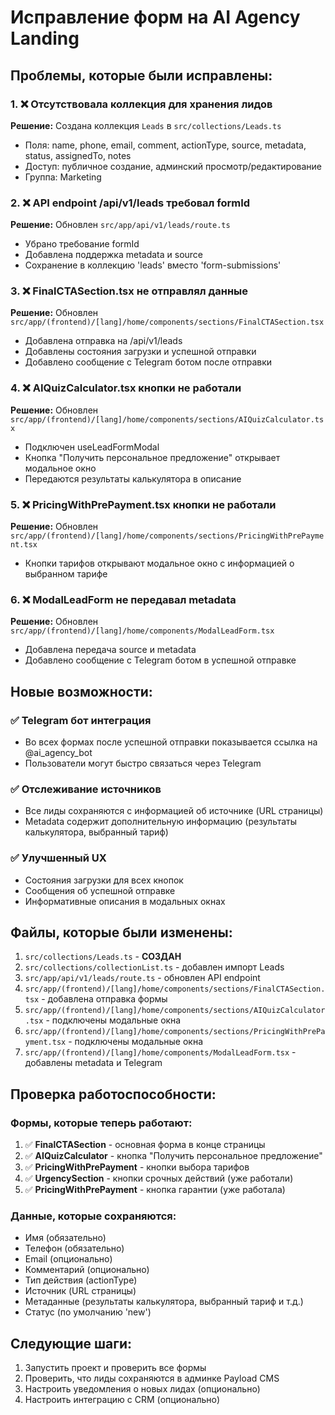 # Исправление форм на AI Agency Landing

## Проблемы, которые были исправлены:

### 1. ❌ Отсутствовала коллекция для хранения лидов
**Решение:** Создана коллекция `Leads` в `src/collections/Leads.ts`
- Поля: name, phone, email, comment, actionType, source, metadata, status, assignedTo, notes
- Доступ: публичное создание, админский просмотр/редактирование
- Группа: Marketing

### 2. ❌ API endpoint /api/v1/leads требовал formId
**Решение:** Обновлен `src/app/api/v1/leads/route.ts`
- Убрано требование formId
- Добавлена поддержка metadata и source
- Сохранение в коллекцию 'leads' вместо 'form-submissions'

### 3. ❌ FinalCTASection.tsx не отправлял данные
**Решение:** Обновлен `src/app/(frontend)/[lang]/home/components/sections/FinalCTASection.tsx`
- Добавлена отправка на /api/v1/leads
- Добавлены состояния загрузки и успешной отправки
- Добавлено сообщение с Telegram ботом после отправки

### 4. ❌ AIQuizCalculator.tsx кнопки не работали
**Решение:** Обновлен `src/app/(frontend)/[lang]/home/components/sections/AIQuizCalculator.tsx`
- Подключен useLeadFormModal
- Кнопка "Получить персональное предложение" открывает модальное окно
- Передаются результаты калькулятора в описание

### 5. ❌ PricingWithPrePayment.tsx кнопки не работали
**Решение:** Обновлен `src/app/(frontend)/[lang]/home/components/sections/PricingWithPrePayment.tsx`
- Кнопки тарифов открывают модальное окно с информацией о выбранном тарифе

### 6. ❌ ModalLeadForm не передавал metadata
**Решение:** Обновлен `src/app/(frontend)/[lang]/home/components/ModalLeadForm.tsx`
- Добавлена передача source и metadata
- Добавлено сообщение с Telegram ботом в успешной отправке

## Новые возможности:

### ✅ Telegram бот интеграция
- Во всех формах после успешной отправки показывается ссылка на @ai_agency_bot
- Пользователи могут быстро связаться через Telegram

### ✅ Отслеживание источников
- Все лиды сохраняются с информацией об источнике (URL страницы)
- Metadata содержит дополнительную информацию (результаты калькулятора, выбранный тариф)

### ✅ Улучшенный UX
- Состояния загрузки для всех кнопок
- Сообщения об успешной отправке
- Информативные описания в модальных окнах

## Файлы, которые были изменены:

1. `src/collections/Leads.ts` - **СОЗДАН**
2. `src/collections/collectionList.ts` - добавлен импорт Leads
3. `src/app/api/v1/leads/route.ts` - обновлен API endpoint
4. `src/app/(frontend)/[lang]/home/components/sections/FinalCTASection.tsx` - добавлена отправка формы
5. `src/app/(frontend)/[lang]/home/components/sections/AIQuizCalculator.tsx` - подключены модальные окна
6. `src/app/(frontend)/[lang]/home/components/sections/PricingWithPrePayment.tsx` - подключены модальные окна
7. `src/app/(frontend)/[lang]/home/components/ModalLeadForm.tsx` - добавлены metadata и Telegram

## Проверка работоспособности:

### Формы, которые теперь работают:
1. ✅ **FinalCTASection** - основная форма в конце страницы
2. ✅ **AIQuizCalculator** - кнопка "Получить персональное предложение"
3. ✅ **PricingWithPrePayment** - кнопки выбора тарифов
4. ✅ **UrgencySection** - кнопки срочных действий (уже работали)
5. ✅ **PricingWithPrePayment** - кнопка гарантии (уже работала)

### Данные, которые сохраняются:
- Имя (обязательно)
- Телефон (обязательно)
- Email (опционально)
- Комментарий (опционально)
- Тип действия (actionType)
- Источник (URL страницы)
- Метаданные (результаты калькулятора, выбранный тариф и т.д.)
- Статус (по умолчанию 'new')

## Следующие шаги:

1. Запустить проект и проверить все формы
2. Проверить, что лиды сохраняются в админке Payload CMS
3. Настроить уведомления о новых лидах (опционально)
4. Настроить интеграцию с CRM (опционально)
